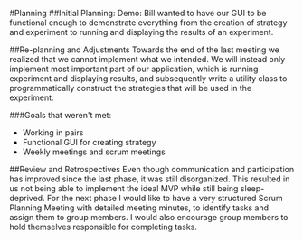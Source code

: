 #Planning
##Initial Planning:
Demo: Bill wanted to have our GUI to be functional enough to demonstrate everything from the creation of strategy and experiment to running and displaying the results of an experiment.

##Re-planning and Adjustments
Towards the end of the last meeting we realized that we cannot implement what we intended. We will instead only implement most important part of our application, which is running experiment and displaying results, and subsequently write a utility class to programmatically construct the strategies that will be used in the experiment.

###Goals that weren't met:
* Working in pairs
* Functional GUI for creating strategy
* Weekly meetings and scrum meetings

##Review and Retrospectives
Even though communication and participation has improved since the last phase, it was still disorganized. This resulted in us not being able to implement the ideal MVP while still being sleep-deprived.
For the next phase I would like to have a very structured Scrum Planning Meeting with detailed meeting minutes, to identify tasks and assign them to group members. I would also encourage group members to hold themselves responsible for completing tasks.

